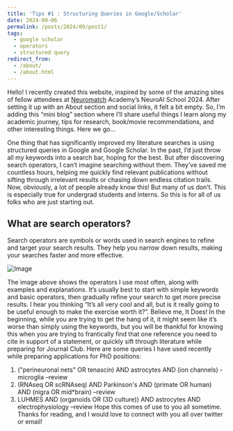 ```yaml
---
title: 'Tips #1 : Structuring Queries in Google/Scholar'
date: 2024-09-06
permalink: /posts/2024/09/post1/
tags:
  - google scholar
  - operators
  - structured query
redirect_from: 
  - /about/
  - /about.html
---
```


Hello! I recently created this website, inspired by some of the amazing sites of fellow attendees at [Neuromatch](https://neuromatch.io/neuroscience/) Academy’s NeuroAI School 2024. After setting it up with an About section and social links, it felt a bit empty. So, I’m adding this “mini blog” section where I’ll share useful things I learn along my academic journey, tips for research, book/movie recommendations, and other interesting things.
Here we go…

One thing that has significantly improved my literature searches is using structured queries in Google and Google Scholar. In the past, I’d just throw all my keywords into a search bar, hoping for the best. But after discovering search operators, I can’t imagine searching without them. They’ve saved me countless hours, helping me quickly find relevant publications without sifting through irrelevant results or chasing down endless citation trails. Now, obviously, a lot of people already know this! But many of us don’t. This is especially true for undergrad students and interns. So this is for all of us folks who are just starting out.

What are search operators?
------

Search operators are symbols or words used in search engines to refine and target your search results. They help you narrow down results, making your searches faster and more effective.

![Image](/images/blog1/Blog1-Search-Operators.jpg)

The image above shows the operators I use most often, along with examples and explanations. It’s usually best to start with simple keywords and basic operators, then gradually refine your search to get more precise results.
I hear you thinking “It’s all very cool and all, but is it really going to be useful enough to make the exercise worth it?”. Believe me, It Does! In the beginning, while you are trying to get the hang of it, it might seem like it’s worse than simply using the keywords, but you will be thankful for knowing this when you are trying to frantically find that one reference you need to cite in support of a statement, or quickly sift through literature while preparing for Journal Club.
Here are some queries I have used recently while preparing applications for PhD positions:
1.	\("perineuronal nets" OR tenascin\) AND astrocytes AND \(ion channels\) -microglia –review
2.	\(RNAseq OR scRNAseq\) AND Parkinson's AND \(primate OR human\) AND \(nigra OR mid*brain\) –review
3.	LUHMES AND \(organoids OR \(3D culture\)\) AND astrocytes AND electrophysiology –review
Hope this comes of use to you all sometime. Thanks for reading, and I would love to connect with you all over twitter or email!
